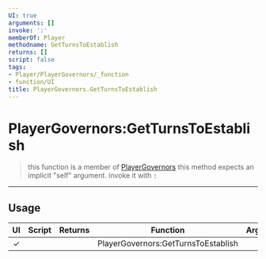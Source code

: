 ```yaml
---
UI: true
arguments: []
invoke: ':'
memberOf: Player
methodname: GetTurnsToEstablish
returns: []
script: false
tags:
- Player/PlayerGovernors/_function
- function/UI
title: PlayerGovernors.GetTurnsToEstablish
---
```

# PlayerGovernors:GetTurnsToEstablish
> this function is a member of [PlayerGovernors](civ-6/lua/PlayerGovernors.md)
> this method expects an implicit "self" argument. invoke it with `:`
-----
## Usage
|  UI | Script | Returns | Function | Arguments |
|:---:|:------:|-------:|:--------:|:---------|
|✓| ||PlayerGovernors:GetTurnsToEstablish||
